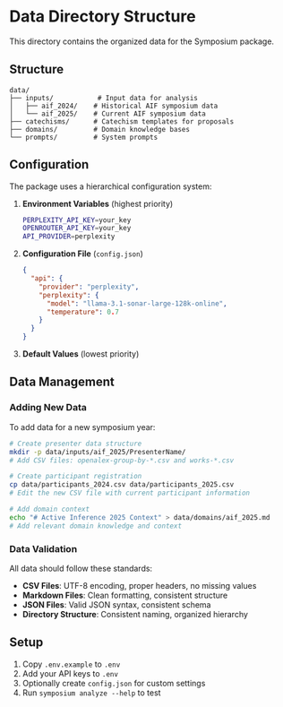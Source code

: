 # Data Directory Structure

This directory contains the organized data for the Symposium package.

## Structure

```
data/
├── inputs/           # Input data for analysis
│   ├── aif_2024/    # Historical AIF symposium data
│   └── aif_2025/    # Current AIF symposium data
├── catechisms/      # Catechism templates for proposals
├── domains/         # Domain knowledge bases
└── prompts/         # System prompts
```

## Configuration

The package uses a hierarchical configuration system:

1. **Environment Variables** (highest priority)
   ```bash
   PERPLEXITY_API_KEY=your_key
   OPENROUTER_API_KEY=your_key
   API_PROVIDER=perplexity
   ```

2. **Configuration File** (`config.json`)
   ```json
   {
     "api": {
       "provider": "perplexity",
       "perplexity": {
         "model": "llama-3.1-sonar-large-128k-online",
         "temperature": 0.7
       }
     }
   }
   ```

3. **Default Values** (lowest priority)

## Data Management

### Adding New Data

To add data for a new symposium year:

```bash
# Create presenter data structure
mkdir -p data/inputs/aif_2025/PresenterName/
# Add CSV files: openalex-group-by-*.csv and works-*.csv

# Create participant registration
cp data/participants_2024.csv data/participants_2025.csv
# Edit the new CSV file with current participant information

# Add domain context
echo "# Active Inference 2025 Context" > data/domains/aif_2025.md
# Add relevant domain knowledge and context
```

### Data Validation

All data should follow these standards:

- **CSV Files**: UTF-8 encoding, proper headers, no missing values
- **Markdown Files**: Clean formatting, consistent structure
- **JSON Files**: Valid JSON syntax, consistent schema
- **Directory Structure**: Consistent naming, organized hierarchy

## Setup

1. Copy `.env.example` to `.env`
2. Add your API keys to `.env`
3. Optionally create `config.json` for custom settings
4. Run `symposium analyze --help` to test

